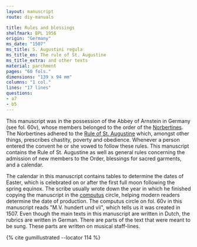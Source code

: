 ```yaml
---
layout: manuscript
route: diy-manuals

title: Rules and blessings
shelfmark: BPL 1956
origin: "Germany"
ms_date: "1507"
ms_title: S. Augustini regula
ms_title_en: The rule of St. Augustine
ms_title_extra: and other texts
material: parchment
pages: "60 fols."
dimensions: "139 x 94 mm"
columns: "1 col."
lines: "17 lines"
questions:
- a7
- b5
---
```


This manuscript was in the possession of the Abbey of Arnstein in
Germany (see fol. 60v), whose members belonged to the order of the
[Norbertines](https://en.wikipedia.org/wiki/Premonstratensians). The
Norbertines adhered to the [Rule of St.
Augustine](https://nl.wikipedia.org/wiki/Augustijnen_(kloosterorde))
which, amongst other things, prescribes chastity, poverty and obedience.
Whenever a person entered the convent he or she vowed to follow these
rules. This manuscript contains the Rule of St. Augustine as well as
general rules concerning the admission of new members to the Order,
blessings for sacred garments, and a calendar.

The calendar in this manuscript contains tables to determine the dates
of Easter, which is celebrated on or after the first full moon following
the spring equinox. The scribe usually wrote down the year in which he
finished copying the manuscript in the
[computus](https://en.wikipedia.org/wiki/Computus) circle, helping
modern readers determine the date of production. The computus circle on
fol. 60v in this manuscript reads "M.V. hundert und vii", which tells us
it was created in 1507. Even though the main texts in this manuscript
are written in Dutch, the rubrics are written in German. There are parts
of the text that were meant to be sung. These parts are written on
musical staff-lines.

{% cite gumillustrated --locator 114 %}